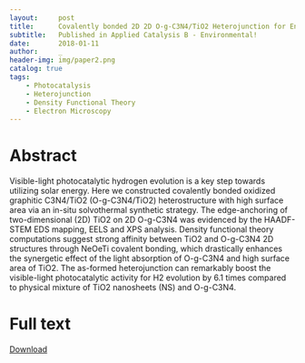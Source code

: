```yaml
---
layout:     post
title:      Covalently bonded 2D 2D O-g-C3N4/TiO2 Heterojunction for Enhanced Visible-light Photocatalytic Hydrogen Evolution
subtitle:   Published in Applied Catalysis B - Environmental!
date:       2018-01-11
author:     _
header-img: img/paper2.png
catalog: true
tags:
    - Photocatalysis
    - Heterojunction
    - Density Functional Theory
    - Electron Microscopy
---
```




# Abstract
Visible-light photocatalytic hydrogen evolution is a key step towards utilizing solar energy. Here we constructed covalently bonded oxidized graphitic C3N4/TiO2 (O-g-C3N4/TiO2) heterostructure with high surface area via an in-situ solvothermal synthetic strategy. The edge-anchoring of two-dimensional (2D) TiO2 on 2D O-g-C3N4 was evidenced by the HAADF-STEM EDS mapping, EELS and XPS analysis. Density functional theory computations suggest strong affinity between TiO2 and O-g-C3N4 2D structures through NeOeTi covalent bonding, which drastically enhances the synergetic effect of the light absorption of O-g-C3N4 and high surface area of TiO2. The as-formed heterojunction can remarkably boost the visible-light photocatalytic activity for H2 evolution by 6.1 times compared to physical mixture of TiO2 nanosheets (NS) and O-g-C3N4.

# Full text
[Download](../../../../paper2.pdf "Download")
